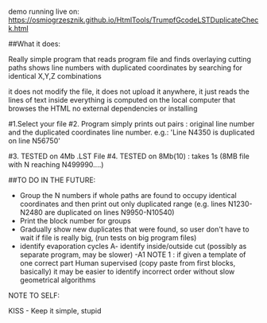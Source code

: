 demo running live on:
https://osmiogrzesznik.github.io/HtmlTools/TrumpfGcodeLSTDuplicateCheck.html

##What it does:

Really simple program that reads program file
and finds overlaying cutting paths
shows line numbers with duplicated coordinates
by searching for identical X,Y,Z combinations

it does not modify the file,
it does not upload it anywhere,
it just reads the lines of text inside
everything is computed on the local computer that browses the HTML
no external dependencies or installing

#1.Select your file
#2. Program simply prints out pairs :
original line number and
the duplicated coordinates line number. e.g.:
'Line N4350 is duplicated on line N56750'

#3. TESTED on 4Mb .LST File
#4. TESTED on 8Mb(10) : takes 1s (8MB file with N reaching N499990....)

##TO DO IN THE FUTURE:

- Group the N numbers if whole paths are found to occupy identical coordinates
  and then print out only duplicated range
  (e.g. lines N1230-N2480 are duplicated on lines N9950-N10540)
- Print the block number for groups
- Gradually show new duplicates that were found, so user don't have to wait if file is really big, (run tests on big program files)
- identify evaporation cycles
  A- identify inside/outside cut (possibly as separate program, may be slower)
  -A1 NOTE 1 : if given a template of one correct part Human supervised (copy paste from first blocks, basically)
  it may be easier to identify incorrect order without slow geometrical algorithms

NOTE TO SELF:

KISS - Keep it simple, stupid

